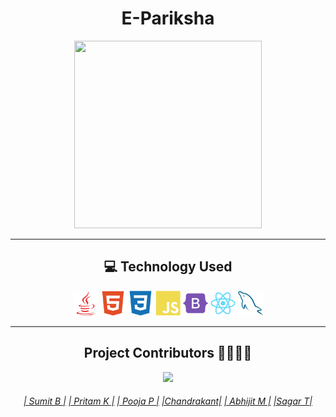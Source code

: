 <h1 align="center"> E-Pariksha   </h1>
<p align="center">
<img height="300" width="300"  src="https://github.com/kadampritam17/E-Pariksha/blob/main/E-Pariksha/Documentation/E-Pariksha-Logo.jpeg">
</p>


<hr>
<h2 align="center"> 💻 Technology Used </h2>
<p align="center">
 
<img height="40" src="https://github.com/devicons/devicon/blob/master/icons/java/java-plain.svg">
<img height="40" src="https://github.com/devicons/devicon/blob/master/icons/html5/html5-plain.svg">
<img height="40" src="https://github.com/devicons/devicon/blob/master/icons/css3/css3-plain.svg">
<img height="40" src="https://github.com/devicons/devicon/blob/master/icons/javascript/javascript-plain.svg">
<img height="40" src="https://github.com/devicons/devicon/blob/master/icons/bootstrap/bootstrap-plain.svg">
<img height="40" src="https://github.com/devicons/devicon/blob/master/icons/react/react-original.svg">
<img height="40" src="https://github.com/devicons/devicon/blob/master/icons/mysql/mysql-plain.svg">
</p>
 <hr>
 
<h2 align="center"> Project Contributors 👩‍💻👨‍💻  </h2>
<div align="center">
 <img src="https://contributors-img.web.app/image?repo=kadampritam17/E-Pariksha" /></h5>
<div><h6>
<div align="center">
           <i class="bx bx-chevron-right"></i> <a href="https://github.com/sumit27b">| Sumit B |</a>
              <i class="bx bx-chevron-right"></i> <a href="https://github.com/kadampritam17">| Pritam K |</a>
              <i class="bx bx-chevron-right"></i> <a href="https://github.com/poojaxxi">| Pooja P |</a>
              <i class="bx bx-chevron-right"></i> <a href="https://github.com/ChandrakantPadme">|Chandrakant|</a></li>
              <i class="bx bx-chevron-right"></i> <a href="https://github.com/abhi9055">| Abhijit M |</a>
              <i class="bx bx-chevron-right"></i> <a href="https://github.com/SagarThorat123">|Sagar T|</a></h6>
            </div> 
